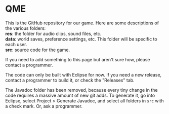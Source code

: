 QME
===

This is the GitHub repository for our game. Here are some descriptions of the various folders:<br/>
**res**: the folder for audio clips, sound files, etc.<br/>
**data**: world saves, preference settings, etc. This folder will be specific to each user.<br/>
**src**: source code for the game.

If you need to add something to this page but aren't sure how, please contact a programmer.

The code can only be built with Eclipse for now. If you need a new release, contact a programmer
to build it, or check the "Releases" tab.

The Javadoc folder has been removed, because every tiny change in the code requires a massive amount
of new git adds. To generate it, go into Eclipse, select Project > Generate Javadoc, and select all
folders in `src` with a check mark. Or, ask a programmer.

